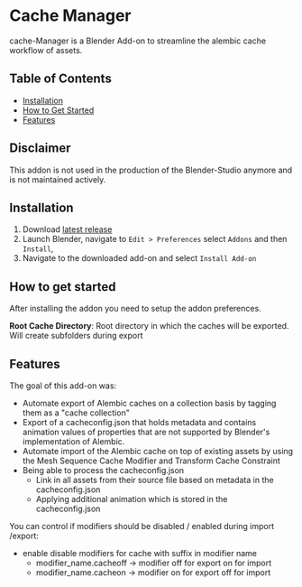 # Cache Manager
cache-Manager is a Blender Add-on to streamline the alembic cache workflow of assets.

## Table of Contents

- [Installation](#installation)
- [How to Get Started](#how-to-get-started)
- [Features](#features)

## Disclaimer
This addon is not used in the production of the Blender-Studio anymore and is not maintained actively.
## Installation
1. Download [latest release](../addons/overview) 
2. Launch Blender, navigate to `Edit > Preferences` select `Addons` and then `Install`, 
3. Navigate to the downloaded add-on and select `Install Add-on` 

## How to get started
After installing the addon you need to setup the addon preferences.

**Root Cache Directory**: Root directory in which the caches will be exported. Will create subfolders during export

## Features
The goal of this add-on was:

- Automate export of Alembic caches on a collection basis by tagging them as a "cache collection"
- Export of a cacheconfig.json that holds metadata and contains animation values of properties that are not supported by Blender's implementation of Alembic.
- Automate import of the Alembic cache on top of existing assets by using the Mesh Sequence Cache Modifier and Transform Cache Constraint
- Being able to process the cacheconfig.json
    - Link in all assets from their source file based on metadata in the cacheconfig.json
    - Applying additional animation which is stored in the cacheconfig.json



You can control if modifiers should be disabled / enabled during import /export:
- enable disable modifiers for cache with suffix in modifier name
    - modifier_name.cacheoff -> modifier off for export on  for import
    - modifier_name.cacheon  -> modifier on  for export off for import

